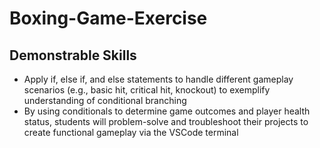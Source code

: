 # Boxing-Game-Exercise

## Demonstrable Skills
- Apply if, else if, and else statements to handle different gameplay scenarios (e.g., basic hit, critical hit, knockout) to exemplify understanding of conditional branching
- By using conditionals to determine game outcomes and player health status, students will problem-solve and troubleshoot their projects to create functional gameplay via the VSCode terminal
